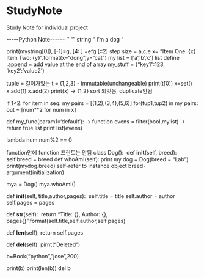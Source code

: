 # StudyNote
Study Note for individual project 

-----Python Note------
‘’ “” string
“ I’m a dog “

print(mystring[0]), [-1]=g, [4: ] =efg
[::2] step size = a,c,e
x= “Item One: {x} Item Two: {y}”.format(x=“dong”,y=“cat”)
my list = [‘a’,’b’,’c’] list define
.append = add value at the end of array
my_stuff = {“key1”:123, ‘key2’:’value2’}

tuple = 길이가있는
t = (1,2,3) - immutable(unchangeable)
print(t[0]) 
x=set()
x.add(1)
x.add(2)
print(x) -> {1,2} sort 되잇음, duplicate안됨

if 1<2:
for item in seq:
my pairs = [(1,2),(3,4),(5,6)]
for(tup1,tup2) in my pairs:
out = [num**2 for num in x]

def my_func(param1=‘default’):   -> function
evens = filter(bool,mylist) -> return true list
print list(evens)

lambda num:num%2 == 0

function안에 function 프린트는 안됨
class Dog(): 	def __init__(self, breed):
		self.breed = breed
	def whoAmI(self):
		print
my dog = Dog(breed = “Lab”)
print(mydog.breed)
self-refer to instance object 
breed-argument(initialization)

mya = Dog()
mya.whoAmI()


def __init__(self, title,author,pages): 	self.title = title
	self.author = author
	self.pages = pages

def __str__(self): 	return “Title: {}, Author: {}, 
pages{}”.format(self.title,self.author,self.pages)

def __len__(self):
	return self.pages

def __del__(self):
	pirnt(“Deleted”) 

b=Book(“python”,”jose”,200)

print(b)
print(len(b))
del b
